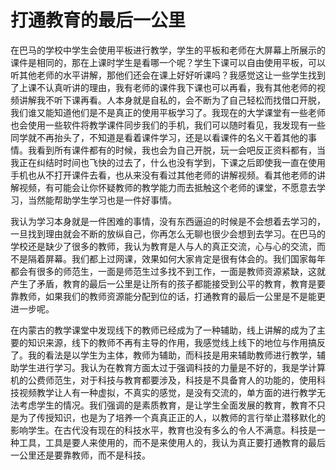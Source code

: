 # 打通教育的最后一公里

在巴马的学校中学生会使用平板进行教学，学生的平板和老师在大屏幕上所展示的课件是相同的，那在上课时学生是看哪一个呢？学生下课可以自由使用平板，可以听其他老师的水平讲解，那他们还会在课上好好听课吗？我感觉这让一些学生找到了上课不认真听讲的理由，我有老师的课件我下课也可以再看，我有其他老师的视频讲解我不听下课再看。人本身就是自私的，会不断为了自己轻松而找借口开脱，我们谁又能知道他们是不是真正的使用平板学习了。我现在的大学课堂有一些老师也会使用一些软件将教学课件同步我们的手机，我们可以随时看见，我发现有一些同学就不再抬头了，不知道是看着课件学习，还是以看课件的名义干着其他的事情。我看到所有课件都有的时候，我也会为自己开脱，玩一会吧反正资料都有，当我正在纠结时时间也飞快的过去了，什么也没有学到，下课之后即使我一直在使用手机也从不打开课件去看，也从来没有看过其他老师的讲解视频。看其他老师的讲解视频，有可能会让你怀疑教师的教学能力而去抵触这个老师的课堂，不愿意去学习，当然能帮助学生学习也是一件好事情。

我认为学习本身就是一件困难的事情，没有东西逼迫的时候是不会想着去学习的，一旦找到理由就会不断的放纵自己，你再怎么无聊也很少会想到去学习。在巴马的学校还是缺少了很多的教师，我认为教育是人与人的真正交流，心与心的交流，而不是隔着屏幕。我们都上过网课，效果如何大家肯定是很有体会的。我们国家每年都会有很多的师范生，一面是师范生过多找不到工作，一面是教师资源紧缺，这就产生了矛盾，教育的最后一公里是让所有的孩子都能接受到公平的教育，教育是要靠教师，如果我们的教师资源能分配到位的话，打通教育的最后一公里是不是能更进一步呢。

在内蒙古的教学课堂中发现线下的教师已经成为了一种辅助，线上讲解的成为了主要的知识来源，线下的教师不再有主导的作用，我感觉线上线下的地位与作用搞反了。我的看法是以学生为主体，教师为辅助，而科技是用来辅助教师进行教学，辅助学生进行学习。我认为在教育方面太过于强调科技的力量是不好的，我是学计算机的公费师范生，对于科技与教育都要涉及，科技是不具备育人的功能的，使用科技视频教学让人有一种虚拟，不真实的感觉，是没有交流的，单方面的进行教学无法考虑学生的情况。我们强调的是素质教育，是让学生全面发展的教育，教育不只是为了传授知识，也是为了培养一个真真正正的人，以教师的言行举止潜移默化的影响学生。在古代没有现在的科技水平，教育也没有多么的令人不满意。科技是一种工具，工具是要人来使用的，而不是来使用人的，我认为真正要打通教育的最后一公里还是要靠教师，而不是科技。

